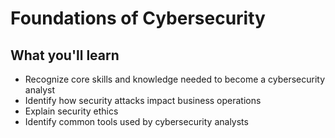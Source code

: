 # Foundations of Cybersecurity

## What you'll learn

- Recognize core skills and knowledge needed to become a cybersecurity analyst
- Identify how security attacks impact business operations
- Explain security ethics
- Identify common tools used by cybersecurity analysts